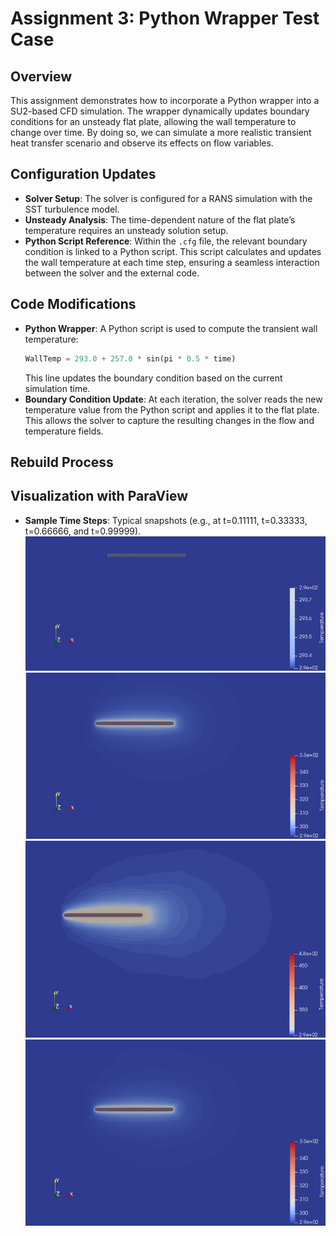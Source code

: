 
# Assignment 3: Python Wrapper Test Case

## Overview
This assignment demonstrates how to incorporate a Python wrapper into a SU2-based CFD simulation. The wrapper dynamically updates boundary conditions for an unsteady flat plate, allowing the wall temperature to change over time. By doing so, we can simulate a more realistic transient heat transfer scenario and observe its effects on flow variables.

## Configuration Updates
- **Solver Setup**: The solver is configured for a RANS simulation with the SST turbulence model.  
- **Unsteady Analysis**: The time-dependent nature of the flat plate’s temperature requires an unsteady solution setup.  
- **Python Script Reference**: Within the `.cfg` file, the relevant boundary condition is linked to a Python script. This script calculates and updates the wall temperature at each time step, ensuring a seamless interaction between the solver and the external code.

## Code Modifications
- **Python Wrapper**: A Python script is used to compute the transient wall temperature:
  ```python
  WallTemp = 293.0 + 257.0 * sin(pi * 0.5 * time)
  ```
  This line updates the boundary condition based on the current simulation time.
- **Boundary Condition Update**: At each iteration, the solver reads the new temperature value from the Python script and applies it to the flat plate. This allows the solver to capture the resulting changes in the flow and temperature fields.

## Rebuild Process

## Visualization with ParaView
- **Sample Time Steps**: Typical snapshots (e.g., at t=0.11111, t=0.33333, t=0.66666, and t=0.99999).
![Image 1](images/temp_1.jpg)
![Image 2](images/temp_2.jpg)
![Image 3](images/temp_3.jpg)
![Image 4](images/temp_4.jpg)

